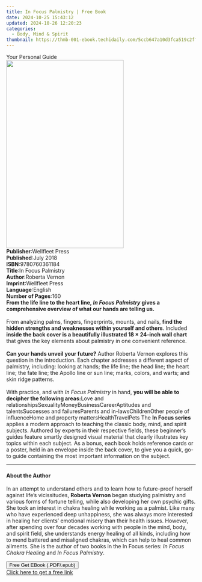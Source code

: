 ```yaml
---
title: In Focus Palmistry | Free Book
date: 2024-10-25 15:43:12
updated: 2024-10-26 12:20:23
categories:
  - Body, Mind & Spirit
thumbnail: https://thmb-001-ebook.techidaily.com/5ccb647a10d3fca519c2ff93c895f41a536591cc04682dbc48b0b1632b7ebdfa.jpg
---
```

<main id="book-container">
  <div class="flex flex-col">
    <div class="book-brief flex-1 py-6 px-4 sm:p-6 md:py-10 md:px-8">
      <!-- brief-->
      <div class="book-brief-main">Your Personal Guide</div>
    </div>
    <div
      class="book-meta-info flex-1 grid gap-4 col-start-1 col-end-3 row-start-1 sm:mb-6 sm:grid-cols-4 lg:gap-6 lg:col-start-2 lg:row-end-6 lg:row-span-6 lg:mb-0"
    >
      <div
        class="book-meta-info-left place-content-center mt-4 p-4 text-sm leading-6 col-start-2 col-span-2 dark:text-slate-400"
      >
        <img
          class="w-full h-500 object-cover rounded-lg sm:h-255 sm:col-span-2 lg:col-span-full"
          src="https://img-001-ebook.techidaily.com/e8819ea9fc76432ded5479ceae04cab4cbd5d63bab955ffaeb9dee156cc16a9c.jpg"
          alt=""
          width="312"
          height="500"
        />
      </div>
      <div
        class="book-meta-info-right mt-2 col-start-1 row-start-2 col-span-3 self-center"
      >
        <!-- meta data  -->
        <div class="flex flex-col px-4 md:px-8">
          <div class="flex-1">
            <strong>Publisher</strong>:<span class="px-2">Wellfleet Press</span>
          </div>
          <div class="flex-1">
            <strong>Published</strong>:<span class="px-2">July 2018</span>
          </div>
          <div class="flex-1">
            <strong>ISBN</strong>:<span class="px-2">9780760361184</span>
          </div>
          <div class="flex-1">
            <strong>Title</strong>:<span class="px-2">In Focus Palmistry</span>
          </div>
          <div class="flex-1">
            <strong>Author</strong>:<span class="px-2">Roberta Vernon</span>
          </div>
          <div class="flex-1">
            <strong>Imprint</strong>:<span class="px-2">Wellfleet Press</span>
          </div>
          <div class="flex-1">
            <strong>Language</strong>:<span class="px-2">English</span>
          </div>
          <div class="flex-1">
            <strong>Number of Pages</strong>:<span class="px-2">160</span>
          </div>
        </div>
      </div>
    </div>
    <div class="book-description flex-1 py-6 px-4 sm:p-6 md:py-10 md:px-8">
      <div class="book-description-main">
        <div accordion-content="" id="description">
          <b
            >From the life line to the heart line,<i> In Focus Palmistry</i>
            gives a comprehensive overview of what our hands are telling us. </b
          ><br /><br />
          From analyzing palms, fingers, fingerprints, mounts, and nails,
          <b
            >find the hidden strengths and weaknesses within yourself and
            others</b
          >. Included
          <b
            >inside the back cover is a beautifully illustrated 18 × 24–inch
            wall chart</b
          >
          that gives the key elements about palmistry in one convenient
          reference.<br /><br /><b>Can your hands unveil your future?</b> Author
          Roberta Vernon explores this question in the introduction. Each
          chapter addresses a different aspect of palmistry, including: looking
          at hands; the life line; the head line; the heart line; the fate line;
          the Apollo line or sun line; marks, colors, and warts; and skin ridge
          patterns.<br /><br />
          With practice, and with <i>In Focus Palmistry</i> in hand,
          <b>you will be able to decipher the following areas:</b>Love and
          relationshipsSexualityMoneyBusinessCareerAptitudes and
          talentsSuccesses and failuresParents and in-lawsChildrenOther people
          of influenceHome and property mattersHealthTravelPets The
          <b>In Focus series</b> applies a modern approach to teaching the
          classic body, mind, and spirit subjects. Authored by experts in their
          respective fields, these beginner’s guides feature smartly designed
          visual material that clearly illustrates key topics within each
          subject. As a bonus, each book holds reference cards or a poster, held
          in an envelope inside the back cover, to give you a quick, go-to guide
          containing the most important information on the subject.
        </div>
        <div class="accordion-fader"></div>
      </div>
    </div>
    <div class="book-excerpts flex-1 py-6 px-4 sm:p-6 md:py-10 md:px-8">
      <!-- excerpts-->
      <div class="book-excerpts-main">
        <hr />
        <h4 class="placeholder placeholder-heading">
          <span>About the Author</span>
        </h4>
        <p></p>
        <p>
          In an attempt to understand others and to learn how to future-proof
          herself against life’s vicissitudes, <b>Roberta Vernon </b>began
          studying palmistry and various forms of fortune telling, while also
          developing her own psychic gifts. She took an interest in chakra
          healing while working as a palmist. Like many who have experienced
          deep unhappiness, she was always more interested in healing her
          clients’ emotional misery than their health issues. However, after
          spending over four decades working with people in the mind, body, and
          spirit field, she understands energy healing of all kinds, including
          how to mend battered and misaligned chakras, which can help to heal
          common ailments. She is the author of two books in the In Focus
          series:&nbsp;<i>In Focus Chakra Healing</i>&nbsp;and&nbsp;<i
            >In Focus Palmistry</i
          >.
        </p>
        <p></p>
      </div>
    </div>
    <div
      class="book-about-author flex-1 py-6 px-4 sm:p-6 md:py-10 md:px-8"
    ></div>
    <div class="book-free-get flex-1 py-6 px-4 sm:p-6 md:py-10 md:px-8">
      <button
        id="btn-free-get"
        class="bg-blue-500 hover:bg-blue-700 text-white font-bold py-2 px-4 rounded"
      >
        Free Get EBook (.PDF/.epub)
      </button>
      <div id="countdown-display" class="px-2 text-lg mt-2"></div>
      <a
        id="free-link"
        class="hidden bg-blue-500 hover:bg-blue-700 text-white font-bold py-2 px-4 rounded"
        href="https://www.ebooks.com/en-us/book/210198730/in-focus-palmistry/roberta-vernon/"
        target="_blank"
        >Click here to get a free link</a
      >
    </div>
    <script>
      let countdownTime = 0;
      let countdownInterval = null;
      document
        .getElementById('btn-free-get')
        .addEventListener('click', startCountdown);
      function startCountdown() {
        countdownTime = new Date().getTime() + 60000 * 3;
        countdownInterval = setInterval(updateCountdown, 1000);
        document.getElementById('btn-free-get').disabled = true;
        document
          .getElementById('btn-free-get')
          .classList.add('bg-gray-500', 'cursor-not-allowed');
      }
      function updateCountdown() {
        let currentTime = new Date().getTime();
        let timeLeft = countdownTime - currentTime;
        let secondsLeft = Math.floor(timeLeft / 1000);
        document.getElementById('countdown-display').innerHTML =
          `Remaining time: ${secondsLeft} seconds.`;
        if (secondsLeft <= 0) {
          clearInterval(countdownInterval);
          document.getElementById('btn-free-get').classList.add('hidden');
          document.getElementById('free-link').classList.remove('hidden');
          document.getElementById('countdown-display').innerHTML = '';
        }
      }
    </script>
  </div>
</main>

